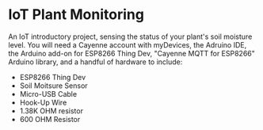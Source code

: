 # IoT Plant Monitoring
An IoT introductory project, sensing the status of your plant's soil moisture level. You will need a Cayenne account with myDevices, the Adruino IDE, the Arduino add-on for ESP8266 Thing Dev, "Cayenne MQTT for ESP8266" Arduino library, and a handful of hardware to include:
* ESP8266 Thing Dev
* Soil Moitsure Sensor
* Micro-USB Cable 
* Hook-Up Wire
* 1.38K OHM resistor
* 600 OHM Resistor 